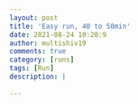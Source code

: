 ```yaml
---
layout: post
title: 'Easy run, 40 to 50min'
date: 2021-08-24 10:20:9
author: multishiv19
comments: true
category: [runs]
tags: [Run]
description: |
    
---
```





<div width='100%' class='strava-embed-placeholder' data-embed-type='activity' data-embed-id='5864610388'></div>
<script src='https://strava-embeds.com/embed.js'></script>

